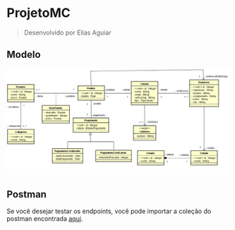 # ProjetoMC

> Desenvolvido por Elias Aguiar

## Modelo 
![img](docs/img/modelo.png)

## Postman

Se você desejar testar os endpoints, você pode importar a coleção do postman encontrada [aqui](docs/postman.json).